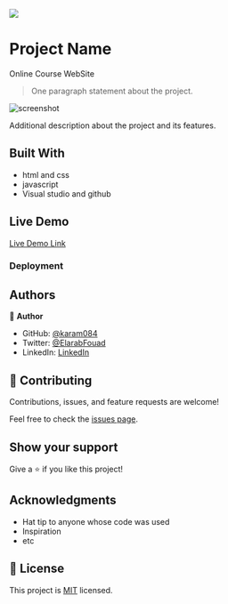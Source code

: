 ![](https://github.com/karam084/online-course-website)

# Project Name

Online Course WebSite

> One paragraph statement about the project.

![screenshot](/home/)

Additional description about the project and its features.

## Built With

- html and css
- javascript
- Visual studio and github

## Live Demo

[Live Demo Link](https://github.com/karam084/online-course-website)

### Deployment

## Authors

👤 **Author**

- GitHub: [@karam084](https://github.com/karam084)
- Twitter: [@ElarabFouad](https://twitter.com/ElarabFouad)
- LinkedIn: [LinkedIn](https://www.linkedin.com/in/karam-fouad-179830214/)

## 🤝 Contributing

Contributions, issues, and feature requests are welcome!

Feel free to check the [issues page](../../issues/).

## Show your support

Give a ⭐️ if you like this project!

## Acknowledgments

- Hat tip to anyone whose code was used
- Inspiration
- etc

## 📝 License

This project is [MIT](./MIT.md) licensed.
